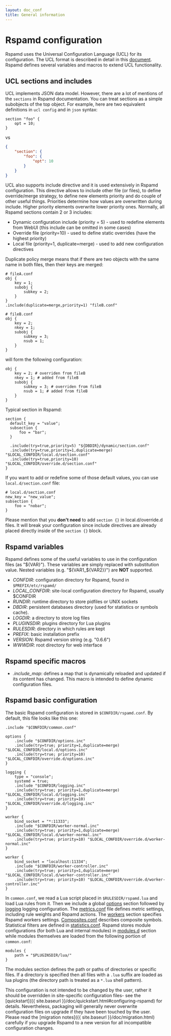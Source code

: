```yaml
---
layout: doc_conf
title: General information
---
```

# Rspamd configuration

Rspamd uses the Universal Configuration Language (UCL) for its configuration. The UCL format is described in detail in this [document](ucl.html). Rspamd defines several variables and macros to extend
UCL functionality.

## UCL sections and includes

UCL implements JSON data model. However, there are a lot of mentions of the `sections` in Rspamd documentation. You can treat sections as a simple subobjects of the top object. For example, here are two equivalent definitions in `ucl config` and in `json` syntax:

```ucl
section "foo" {
    opt = 10;
}
```

vs

```json
{
    "section": {
        "foo": {
            "opt": 10
        }
    }
}
```

UCL also supports include directive and it is used extensively in Rspamd configuration. This directive allows to include other file (or files), to define override/merge strategy, to define new elements priority and do couple of other useful things. Priorities determine how values are overwritten during include. Higher priority elements overwrite lower priority ones. Normally, all Rspamd sections contain 2 or 3 includes:

* Dynamic configuration include (priority = 5) - used to redefine elements from WebUI (this include can be omitted in some cases)
* Override file (priority=10) - used to define static overrides (have the highest priority)
* Local file (priority=1, duplicate=merge) - used to add new configuration directives

Duplicate policy merge means that if there are two objects with the same name in both files, then their keys are merged:

```ucl
# fileA.conf
obj {
    key = 1;
    subobj {
        subkey = 2;
    }
}
.include(duplicate=merge,priority=1) "fileB.conf"

# fileB.conf
obj {
    key = 2;
    nkey = 1;
    subobj {
        subkey = 3;
        nsub = 1;
    }
}
```

will form the following configuration:

```ucl
obj {
    key = 2; # overriden from fileB
    nkey = 1; # added from fileB
    subobj {
        subkey = 3; # overriden from fileB
        nsub = 1; # added from fileB
    }
}
```

Typical section in Rspamd:

```ucl
section {
  default_key = "value";
  subsection {
      foo = "bar";
  }

  .include(try=true,priority=5) "${DBDIR}/dynamic/section.conf"
  .include(try=true,priority=1,duplicate=merge) "$LOCAL_CONFDIR/local.d/section.conf"
  .include(try=true,priority=10) "$LOCAL_CONFDIR/override.d/section.conf"
}
```

If you want to add or redefine some of those default values, you can use `local.d/section.conf` file:

```ucl
# local.d/section.conf
new_key = "new_value";
subsection {
    foo = "nobar";
}
```

Please mention that you **don't need** to add `section {}` in local.d/override.d files. It will break your configuration since include directives are already placed directly inside of the `section {}` block.

## Rspamd variables

Rspamd defines some of the useful variables to use in the configuration files (as "${VAR}"). These variables are simply replaced with substitution value. Nested variables (e.g. "${VAR1_${VAR2}}") are **NOT** supported.

- *CONFDIR*: configuration directory for Rspamd, found in `$PREFIX/etc/rspamd/`
- *LOCAL_CONFDIR*: site-local configuration directory for Rspamd, usually $CONFDIR
- *RUNDIR*: runtime directory to store pidfiles or UNIX sockets
- *DBDIR*: persistent databases directory (used for statistics or symbols cache).
- *LOGDIR*: a directory to store log files
- *PLUGINSDIR*: plugins directory for Lua plugins
- *RULESDIR*: directory in which rules are kept
- *PREFIX*: basic installation prefix
- *VERSION*: Rspamd version string (e.g. "0.6.6")
- *WWWDIR*: root directory for web interface

## Rspamd specific macros

- *.include_map*: defines a map that is dynamically reloaded and updated if its content has changed. This macro is intended to define dynamic configuration files.

## Rspamd basic configuration

The basic Rspamd configuration is stored in `$CONFDIR/rspamd.conf`. By default, this file looks like this one:

~~~ucl
.include "$CONFDIR/common.conf"

options {
    .include "$CONFDIR/options.inc"
    .include(try=true; priority=1,duplicate=merge) "$LOCAL_CONFDIR/local.d/options.inc"
    .include(try=true; priority=10) "$LOCAL_CONFDIR/override.d/options.inc"
}

logging {
    type = "console";
    systemd = true;
    .include "$CONFDIR/logging.inc"
    .include(try=true; priority=1,duplicate=merge) "$LOCAL_CONFDIR/local.d/logging.inc"
    .include(try=true; priority=10) "$LOCAL_CONFDIR/override.d/logging.inc"
}

worker {
    bind_socket = "*:11333";
    .include "$CONFDIR/worker-normal.inc"
    .include(try=true; priority=1,duplicate=merge) "$LOCAL_CONFDIR/local.d/worker-normal.inc"
    .include(try=true; priority=10) "$LOCAL_CONFDIR/override.d/worker-normal.inc"
}

worker {
    bind_socket = "localhost:11334";
    .include "$CONFDIR/worker-controller.inc"
    .include(try=true; priority=1,duplicate=merge) "$LOCAL_CONFDIR/local.d/worker-controller.inc"
    .include(try=true; priority=10) "$LOCAL_CONFDIR/override.d/worker-controller.inc"
}
~~~

In `common.conf`, we read a Lua script placed in `$RULESDIR/rspamd.lua` and load Lua rules from it. Then we include a global [options](options.html) section followed by [logging](logging.html) logging configuration. The [metrics.conf](metrics.html) file defines metric settings, including rule weights and Rspamd actions. The [workers](../workers/index.html) section specifies Rspamd workers settings. [Composites.conf](composites.html) describes composite symbols. Statistical filters are defined in [statistics.conf](statistic.html). Rspamd stores module configurations (for both Lua and internal modules) in  [modules.d](../modules/index.html) section while modules themselves are loaded from the following portion of `common.conf`:

~~~ucl
modules {
	path = "$PLUGINSDIR/lua/"
}
~~~

The modules section defines the path or paths of directories or specific files. If a directory is specified then all files with a `.lua` suffix are loaded as lua plugins (the directory path is treated as a `*.lua` shell pattern).

This configuration is not intended to be changed by the user, rather it should be overridden in site-specific configuration files- see the [quickstart]({{ site.baseurl }}/doc/quickstart.html#configuring-rspamd) for details. Nevertheless, packaging will generally never overwrite configuration files on upgrade if they have been touched by the user. Please read the [migration notes]({{ site.baseurl }}/doc/migration.html) carefully if you upgrade Rspamd to a new version for all incompatible configuration changes.
